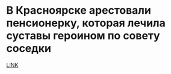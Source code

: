# В Красноярске арестовали пенсионерку, которая лечила суставы героином по совету соседки



[LINK](https://varlamov.ru/2923264.html)